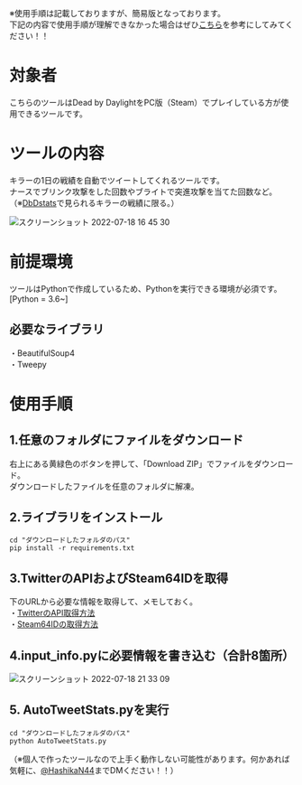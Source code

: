  ※使用手順は記載しておりますが、簡易版となっております。  
 下記の内容で使用手順が理解できなかった場合はぜひ[こちら](https://h4shikan.hatenablog.com/entry/2022/07/18/233825)を参考にしてみてください！！  

# 対象者
こちらのツールはDead by DaylightをPC版（Steam）でプレイしている方が使用できるツールです。  


# ツールの内容
キラーの1日の戦績を自動でツイートしてくれるツールです。  
ナースでブリンク攻撃をした回数やブライトで突進攻撃を当てた回数など。  
（※[DbDstats](https://dbd.tricky.lol/)で見られるキラーの戦績に限る。）

![スクリーンショット 2022-07-18 16 45 30](https://user-images.githubusercontent.com/109508477/179466294-657521fe-55e6-4f20-b5c7-253cf4d2b9be.png)


# 前提環境
ツールはPythonで作成しているため、Pythonを実行できる環境が必須です。
[Python = 3.6~]  
## 必要なライブラリ  
・BeautifulSoup4  
・Tweepy  

# 使用手順  
## 1.任意のフォルダにファイルをダウンロード  
右上にある黄緑色のボタンを押して、「Download ZIP」でファイルをダウンロード。  
ダウンロードしたファイルを任意のフォルダに解凍。  
## 2.ライブラリをインストール  
```
cd "ダウンロードしたフォルダのパス"
pip install -r requirements.txt
```
## 3.TwitterのAPIおよびSteam64IDを取得  
下のURLから必要な情報を取得して、メモしておく。  
  ・[TwitterのAPI取得方法](https://di-acc2.com/system/rpa/9688/)  
  ・[Steam64IDの取得方法](https://volx.jp/steam-id-steamid64-check)    
## 4.input_info.pyに必要情報を書き込む（合計8箇所）   
![スクリーンショット 2022-07-18 21 33 09](https://user-images.githubusercontent.com/109508477/179512008-992e0687-0ebb-4b53-be31-d33ce6eed908.png)


## 5. AutoTweetStats.pyを実行  
```
cd "ダウンロードしたフォルダのパス"
python AutoTweetStats.py
```

（※個人で作ったツールなので上手く動作しない可能性があります。何かあれば気軽に、[@HashikaN44](https://twitter.com/HashikaN44)までDMください！！）
